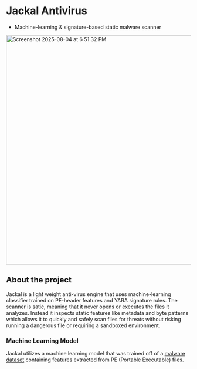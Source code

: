 # Jackal Antivirus
* Machine-learning & signature-based static malware scanner
<img width="940" height="623" alt="Screenshot 2025-08-04 at 6 51 32 PM" src="https://github.com/user-attachments/assets/c3149ce9-fe95-4a42-880e-7f6ce3955293" />

## About the project

Jackal is a light weight anti-virus engine that uses machine-learning classifier trained on PE-header features and YARA signature rules. The scanner is satic, meaning that it never opens or executes the files it analyzes. Instead it inspects static features like metadata and byte patterns which allows it to quickly and safely scan files for threats without risking running a dangerous file or requiring a sandboxed environment.


### Machine Learning Model

Jackal utilizes a machine learning model that was trained off of a [malware dataset](https://www.kaggle.com/datasets/amauricio/pe-files-malwares/data) containing features extracted from PE (Portable Executable) files. 




